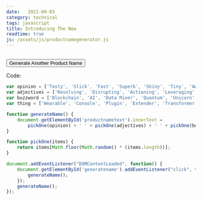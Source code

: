 ```yaml
---
date:   2021-09-03
category: technical
tags: javascript
title: Introducing The New
readtime: true
js: /assets/js/productnamegenerator.js
---
```


<h2 id='productname'><span id='productnametext'></span></h2>

<button class="btn btn-primary" id="generatename">Generate Another Product Name</button>

Code:

```javascript
var opinion = ['Tasty', 'Slick', 'Fast', 'Superb', 'Shiny', 'Tiny', 'Awesome', 'Fancy', 'Excellent',  ];
var adjectives = ['Revolving', 'Disrupting', 'Actioning', 'Leveraging', 'Innovating', 'Self Learning' ];
var buzzword = ['Blockchain', 'AI', 'Data Miner', 'Quantum', 'Unicorn', 'Startup', 'Retro', 'AAA']
var thing = ['Wearable', 'Console', 'Plugin', 'Extender', 'Transformer']

function generateName() {
    document.getElementById('productnametext').innerText = 
        pickOne(opinion) + ' ' + pickOne(adjectives) + ' ' + pickOne(buzzword) + ' ' + pickOne(thing);
}

function pickOne(items) {
    return items[Math.floor(Math.random() * (items.length))];
}

document.addEventListener("DOMContentLoaded", function() {
    document.getElementById('generatename').addEventListener("click", function() {
        generateName();
    });
    generateName();
});
```